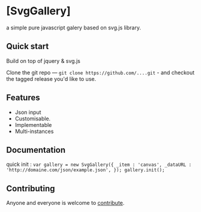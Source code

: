# [SvgGallery]
a simple pure javascript galery based on svg.js library.

## Quick start

Build on top of jquery & svg.js

Clone the git repo — `git clone
https://github.com/....git` - and checkout the tagged release you'd like to use.


## Features

* Json input
* Customisable.
* Implementable
* Multi-instances

## Documentation

quick init : 
`
var gallery = new SvgGallery({
				_item : 'canvas',
				_dataURL : 'http://domaine.com/json/example.json',
			});
gallery.init();
`

## Contributing

Anyone and everyone is welcome to [contribute](CONTRIBUTING.md).
